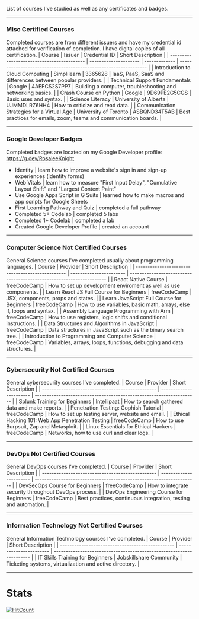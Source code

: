 List of courses I've studied as well as any certificates and badges.  

----
### Misc Certified Courses
Completed courses are from different issuers and have my credential id attached for verification of completion. I have digital copies of all certification.
| Course                                     | Issuer                | Credential ID | Short Description                                                |
| ------------------------------------------ | --------------------- | ------------- | ---------------------------------------------------------------- |
| Introduction to Cloud Computing            | Simplilearn           | 3365628       | IaaS, PaaS, SaaS and differences between popular providers.      |
| Technical Support Fundamentals             | Google                | 4AEFCS2S7PP7  | Building a computer, troubleshooting and networking basics.      |
| Crash Course on Python                     | Google                | 9D69PE2G5CGS  | Basic uses and syntax.                                           |
| Science Literacy                           | University of Alberta | UJMMDLRZ6HH4  | How to criticize and read data.                                  |
| Communication Strategies for a Virtual Age | University of Toronto | ASBQND34T5AB  | Best practices for emails, zoom, teams and communication boards. |

----
### Google Developer Badges
Completed badges are located on my Google Developer profile: https://g.dev/RosaleeKnight
- Identity | learn how to improve a website's sign in and sign-up experiences (identity forms)
- Web Vitals | learn how to measure "First Input Delay", "Cumulative Layout Shift" and "Largest Content Paint"
- Use Google Apps Script in G Suits | learned how to make macros and app scripts for Google Sheets
- First Learning Pathway and Quiz | completed a full pathway
- Completed 5+ Codelab | completed 5 labs
- Completed 1+ Codelab | completed a lab
- Created Google Developer Profile | created an account

----
### Computer Science Not Certified Courses
General Science courses I've completed usually about programming languages.
| Course                                           | Provider                | Short Description                                                    |
| ------------------------------------------------ | ----------------------- | -------------------------------------------------------------------- |
| React Native Course                              | freeCodeCamp            | How to set up development enviroment as well as use components.      | 
| Learn React JS Full Course for Beginners         | freeCodeCamp            | JSX, components, props and states.                                   |
| Learn JavaScript Full Course for Beginners       | freeCodeCamp            | How to use variables, basic math, arrays, else if, loops and syntax. |
| Assembly Language Programming with Arm           | freeCodeCamp            | How to use registers, logic shifts and conditional instructions.     |
| Data Structures and Algorithms in JavaScript     | freeCodeCamp            | Data structures in JavaScript such as the binary search tree.        |
| Introduction to Programming and Computer Science | freeCodeCamp            | Variables, arrays, loops, functions, debugging and data structures.  |

----
### Cybersecurity Not Certified Courses
General cybersecurity courses I've completed.
| Course                                           | Provider                | Short Description                                                    |
| ------------------------------------------------ | ----------------------- | -------------------------------------------------------------------- |
| Splunk Training for Beginners                    | Intellipaat             | How to search gathered data and make reports.                        |
| Penetration Testing: Gophish Tutorial            | freeCodeCamp            | How to set up testing server, website and email.                     |
| Ethical Hacking 101: Web App Penetration Testing | freeCodeCamp            | How to use Burpsuit, Zap and Metasploit.                             |
| Linux Essentials for Ethical Hackers             | freeCodeCamp            | Networks, how to use curl and clear logs.                            |


----
### DevOps Not Certified Courses
General DevOps courses I've completed.
| Course                                           | Provider                | Short Description                                                    |
| ------------------------------------------------ | ----------------------- | -------------------------------------------------------------------- |
| DevSecOps Course for Beginners                   | freeCodeCamp            | How to integrate security throughout DevOps process.                 |
| DevOps Engineering Course for Beginners          | freeCodeCamp            | Best practices, continuous integration, testing and automation.      |

----
### Information Technology Not Certified Courses
General Information Technology courses I've completed.
| Course                                           | Provider                | Short Description                                                    |
| ------------------------------------------------ | ----------------------- | -------------------------------------------------------------------- |
| IT Skills Training for Beginners                 | Jobskillshare Community | Ticketing systems, virtualization and active directory.              |

----
# Stats
[![HitCount](https://hits.dwyl.com/RosaleeKnight/badges-and-certifications.svg?style=flat)](http://hits.dwyl.com/RosaleeKnight/badges-and-certifications)
